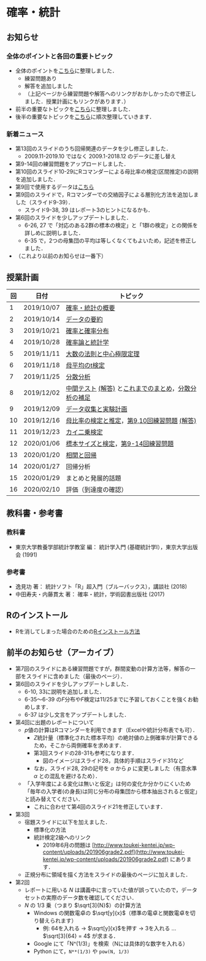 # 確率・統計

## お知らせ

### 全体のポイントと各回の重要トピック

- 全体のポイントを[こちら](keypoints)に整理しました．
  - 練習問題あり
  - 解答を追加しました
  - （上記ページから練習問題や解答へのリンクがおかしかったので修正しました．授業計画にもリンクがあります．）
- 前半の重要なトピックを[こちら](keytopics1)に整理しました．
- 後半の重要なトピックを[こちら](keytopics2)に順次整理していきます．

### 新着ニュース

- 第13回のスライドのうち回帰関連のデータを少し修正しました．
  - 2009.11-2019.10 ではなく 2009.1-2018.12 のデータに差し替え
- 第9-14回の練習問題をアップロードしました．
- 第10回のスライド10-29にRコマンダーによる母比率の検定(区間推定)の説明を追加しました．
- 第9回で使用するデータは[こちら](data/README.md)
- 第9回のスライドで，Rコマンダーでの交絡因子による層別化方法を追加しました（スライド9-39）．
  - スライド9-38, 39 はレポート3のヒントになるかも．
- 第6回のスライドを少しアップデートしました．
  - 6-26, 27 で「対応のある2群の標本の検定」と「1群の検定」との関係を詳しめに説明しました．
  - 6-35 で，2つの母集団の平均は等しくなくてもよいため，記述を修正しました．
- （これより以前のお知らせは一番下）

## 授業計画

|回 |日付 |トピック|
|---|---|---|
|1 |2019/10/07 |[確率・統計の概要](slide/ProbStat2019_01.pdf) |
|2 |2019/10/14 |[データの要約](slide/ProbStat2019_02.pdf) |
|3 |2019/10/21 |[確率と確率分布](slide/ProbStat2019_03.pdf) |
|4 |2019/10/28 |[確率論と統計学](slide/ProbStat2019_04.pdf) |
|5 |2019/11/11 |[大数の法則と中心極限定理](slide/ProbStat2019_05.pdf) |
|6 |2019/11/18 |[母平均のt検定](slide/ProbStat2019_06.pdf) |
|7 |2019/11/25 |[分散分析](slide/ProbStat2019_07.pdf) |
|8 |2019/12/02 |[中間テスト](exercise/exam1.pdf) [(解答)](exercise/exam1_answer.pdf) と[これまでのまとめ](slide/ProbStat2019_中間テスト-フィードバック.pdf)，[分散分析の補足](slide/ProbStat2019_08.pdf) |
|9 |2019/12/09 |[データ収集と実験計画](slide/ProbStat2019_09.pdf) |
|10|2019/12/16 |[母比率の検定と推定](slide/ProbStat2019_10.pdf)，[第9,10回練習問題](exercise/ex9-10.pdf) [(解答)](exercise/ex9-10_answer.pdf)|
|11|2019/12/23 |[カイ二乗検定](slide/ProbStat2019_11.pdf) |
|12|2020/01/06 |[標本サイズと検定](slide/ProbStat2019_12.pdf)，[第9-14回練習問題](exercise/ex9-14.pdf) |
|13|2020/01/20 |[相関と回帰](slide/ProbStat2019_13.pdf) |
|14|2020/01/27 |回帰分析 |
|15|2020/01/29 |まとめと発展的話題 |
|16|2020/02/10 |評価（到達度の確認）|

## 教科書・参考書

### 教科書

- 東京大学教養学部統計学教室 編： 統計学入門 (基礎統計学Ⅰ），東京大学出版会 (1991)

### 参考書

- 逸見功 著： 統計ソフト「R」超入門（ブルーバックス），講談社 (2018)
- 中田寿夫・内藤貫太 著： 確率・統計，学術図書出版社 (2017)

## Rのインストール

- Rを消してしまった場合のための[Rインストール方法](install-r)

## 前半のお知らせ（アーカイブ）

- 第7回のスライドにある練習問題ですが，群間変動の計算方法等，解答の一部をスライドに含めました（最後のページ）．
- 第6回のスライドを少しアップデートしました．
  - 6-10, 33に説明を追加しました．
  - 6-35～6-39 の$F$分布や$F$検定は11/25までに予習しておくことを強くお勧めします．
  - 6-37 は少し文言をアップデートしました．
- 第4回に出題のレポートについて
  - $p$値の計算はRコマンダーを利用できます（Excelや統計分布表でも可）．
    - $Z$統計量（標準化された標本平均）の絶対値の上側確率が計算できるため，そこから両側確率を求めます．
    - 第3回スライドの28-31も参考になります．
      - 図のイメージはスライド28，具体的手順はスライド31など
    - なお，スライド28, 29の記号を $\alpha$ から $p$ に変更しました（有意水準 $\alpha$ との混乱を避けるため）．
  - 「入学年度による変化は無いと仮定」は何の変化か分かりにくいため「毎年の入学者(の身長)は同じ分布の母集団から標本抽出されると仮定」と読み替えてください．
    - これに合わせて第4回のスライド21を修正しています．
- 第3回
  - 宿題スライドに以下を加えました．
    - 標準化の方法
    - 統計検定2級へのリンク
      - 2019年6月の問題は [http://www.toukei-kentei.jp/wp-content/uploads/201906grade2.pdf](http://www.toukei-kentei.jp/wp-content/uploads/201906grade2.pdf) にあります．
  - 正規分布に領域を描く方法をスライドの最後のページに加えました．
- 第2回
  - レポートに用いる $N$ は講義中に言っていた値が誤っていたので，データセットの実際のデータ数を確認してください．
  - $N$ の 1/3 乗（つまり $\sqrt[3]{N}$）の計算方法
    - Windows の関数電卓の $\sqrt[y]{x}$（標準の電卓と関数電卓を切り替えられます）
      - 例: 64を入れる $\rightarrow$ $\sqrt[y]{x}$を押す $\rightarrow$ 3を入れる ... $\sqrt[3]{64} = 4$ が求まる．
    - Google  にて「N^(1/3)」を検索（Nには具体的な数字を入れる）
    - Python にて，`N**(1/3)` や `pow(N, 1/3)`
